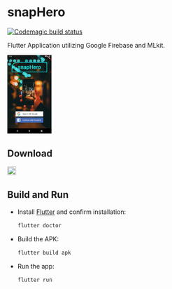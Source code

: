# snapHero

[![Codemagic build status](https://api.codemagic.io/apps/5cc4077b572d3c1c16eb788a/5cc4077b572d3c1c16eb7889/status_badge.svg)](https://codemagic.io/apps/5cc4077b572d3c1c16eb788a/5cc4077b572d3c1c16eb7889/latest_build)

Flutter Application utilizing Google Firebase and MLkit.


<img src="assets/screenshot.png" width="20%" height="20%">

## Download

[<img src="https://play.google.com/intl/en_us/badges/images/generic/en_badge_web_generic.png" href="http://google.com" width="20%" height="20%">](https://play.google.com/store/apps/details?id=com.snap.hero)

## Build and Run

- Install [Flutter](https://flutter.dev/docs/get-started/install) and confirm installation:
	
	```bash
	flutter doctor
	```

- Build the APK:

	```bash
	flutter build apk
	```

- Run the app:

	```
	flutter run
	```
